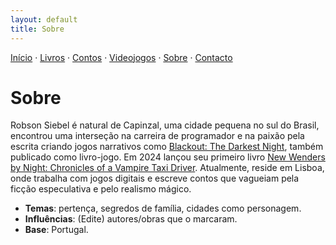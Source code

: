 ```yaml
---
layout: default
title: Sobre
---
```

[Início](index.md) · [Livros](livros.md) · [Contos](contos.md) · [Videojogos](videojogos.md) · [Sobre](sobre.md) · [Contacto](contacto.md)

# Sobre

Robson Siebel é natural de Capinzal, uma cidade pequena no sul do Brasil, encontrou uma interseção na carreira de programador e na paixão pela escrita criando jogos narrativos como [Blackout: The Darkest Night](https://store.steampowered.com/app/875400/Blackout_The_Darkest_Night/), também publicado como livro-jogo. Em 2024 lançou seu primeiro livro [New Wenders by Night: Chronicles of a Vampire Taxi Driver](https://www.amazon.com/New-Wenders-Night-Chronicles-Vampire-ebook/dp/B0DJKZDL8Y). Atualmente, reside em Lisboa, onde trabalha com jogos digitais e escreve contos que vagueiam pela ficção especulativa e pelo realismo mágico.

- **Temas**: pertença, segredos de família, cidades como personagem.
- **Influências**: (Edite) autores/obras que o marcaram.
- **Base**: Portugal.

